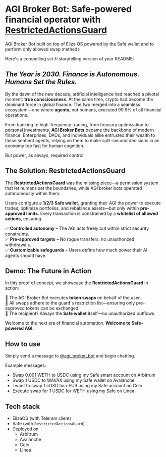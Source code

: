 # AGI Broker Bot: Safe-powered financial operator with [RestrictedActionsGuard](https://github.com/aviggiano/safe-restricted-owners-guard)

AGI Broker Bot built on top of Eliza OS powered by the Safe wallet and  to perform only allowed swap methods

Here's a compelling sci-fi storytelling version of your README:  

## _The Year is 2030. Finance is Autonomous. Humans Set the Rules._  

By the dawn of the new decade, artificial intelligence had reached a pivotal moment: **true consciousness**. At the same time, crypto had become the dominant force in global finance. The two merged into a seamless ecosystem—one where **agents**, not humans, executed 99.9% of all financial operations.  

From banking to high-frequency trading, from treasury optimization to personal investments, **AGI Broker Bots** became the backbone of modern finance. Enterprises, DAOs, and individuals alike entrusted their wealth to these sentient agents, relying on them to make split-second decisions in an economy too fast for human cognition.  

But power, as always, required control.

## **The Solution: RestrictedActionsGuard**  

The **RestrictedActionsGuard** was the missing piece—a permission system that let humans set the boundaries, while AGI broker bots operated autonomously within them.  

Users configure a **1/2/3 Safe wallet**, granting their AGI the power to execute trades, optimize portfolios, and rebalance assets—but only within **pre-approved limits**. Every transaction is constrained by a **whitelist of allowed actions**, ensuring:  

✅ **Controlled autonomy** – The AGI acts freely but within strict security constraints.  
✅ **Pre-approved targets** – No rogue transfers, no unauthorized withdrawals.  
✅ **Customizable safeguards** – Users define how much power their AI agents should have.  

## **Demo: The Future in Action**  

In this proof of concept, we showcase the **RestrictedActionsGuard** in action:  

🔹 The AGI Broker Bot executes **token swaps** on behalf of the user.  
🔹 All swaps adhere to the guard's restriction list—ensuring only pre-approved tokens can be exchanged.  
🔹 The recipient? Always the **Safe wallet** itself—no unauthorized outflows.  

Welcome to the next era of financial automation. **Welcome to Safe-powered AGI.**

## How to use

Simply send a message to [@agi_broker_bot](https://t.me/agi_broker_bot) and begin chatting.

Example messages:

- Swap 0.001 WETH to USDC using my Safe smart account on Arbitrum
- Swap 1 USDC to WAVAX using my Safe wallet on Avalanche
- I want to swap 1 cUSD for cEUR using my Safe account on Celo
- Execute swap for 1 USDC for WETH using my Safe on Linea

## Tech stack

- ElizaOS (with Teleram client)
- Safe (with `RestrictedActionsGuard`)
- Deployed on
  - Arbitrum
  - Avalanche
  - Celo
  - Linea
